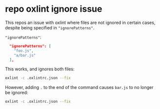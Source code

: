 # repo oxlint ignore issue

This repos an issue with oxlint where files are not ignored in certain cases, despite being specified in `"ignorePatterns"`.

`"ignorePatterns"`:

```json
  "ignorePatterns": [
    "foo.js",
    "a/bar.js"
  ],
```

This works, and ignores both files:

```bash
oxlint -c .oxlintrc.json --fix
```

However, adding `.` to the end of the command causes `bar.js` to no longer be ignored:

```bash
oxlint -c .oxlintrc.json --fix
```